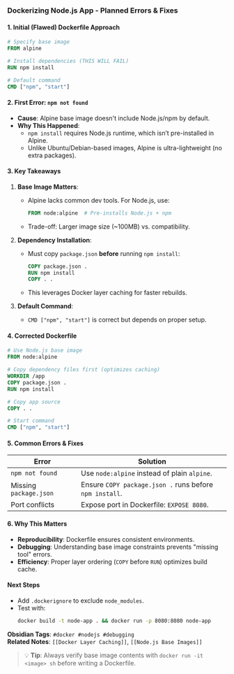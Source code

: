 ### **Dockerizing Node.js App - Planned Errors & Fixes**

#### **1. Initial (Flawed) Dockerfile Approach**
```dockerfile
# Specify base image
FROM alpine

# Install dependencies (THIS WILL FAIL)
RUN npm install

# Default command
CMD ["npm", "start"]
```

#### **2. First Error: `npm not found`**
- **Cause**: Alpine base image doesn't include Node.js/npm by default.
- **Why This Happened**:  
  - `npm install` requires Node.js runtime, which isn’t pre-installed in Alpine.  
  - Unlike Ubuntu/Debian-based images, Alpine is ultra-lightweight (no extra packages).

#### **3. Key Takeaways**
1. **Base Image Matters**:  
   - Alpine lacks common dev tools. For Node.js, use:  
     ```dockerfile
     FROM node:alpine  # Pre-installs Node.js + npm
     ```  
   - Trade-off: Larger image size (~100MB) vs. compatibility.

2. **Dependency Installation**:  
   - Must copy `package.json` **before** running `npm install`:  
     ```dockerfile
     COPY package.json .
     RUN npm install
     COPY . .
     ```  
   - This leverages Docker layer caching for faster rebuilds.

3. **Default Command**:  
   - `CMD ["npm", "start"]` is correct but depends on proper setup.

#### **4. Corrected Dockerfile**
```dockerfile
# Use Node.js base image
FROM node:alpine

# Copy dependency files first (optimizes caching)
WORKDIR /app
COPY package.json .
RUN npm install

# Copy app source
COPY . .

# Start command
CMD ["npm", "start"]
```

#### **5. Common Errors & Fixes**
| Error | Solution |
|-------|----------|
| `npm not found` | Use `node:alpine` instead of plain `alpine`. |
| Missing `package.json` | Ensure `COPY package.json .` runs before `npm install`. |
| Port conflicts | Expose port in Dockerfile: `EXPOSE 8080`. |

#### **6. Why This Matters**
- **Reproducibility**: Dockerfile ensures consistent environments.  
- **Debugging**: Understanding base image constraints prevents "missing tool" errors.  
- **Efficiency**: Proper layer ordering (`COPY` before `RUN`) optimizes build cache.

#### **Next Steps**
- Add `.dockerignore` to exclude `node_modules`.  
- Test with:  
  ```bash
  docker build -t node-app . && docker run -p 8080:8080 node-app
  ```

**Obsidian Tags**: `#docker #nodejs #debugging`  
**Related Notes**: `[[Docker Layer Caching]]`, `[[Node.js Base Images]]`  

> 💡 **Tip**: Always verify base image contents with `docker run -it <image> sh` before writing a Dockerfile.